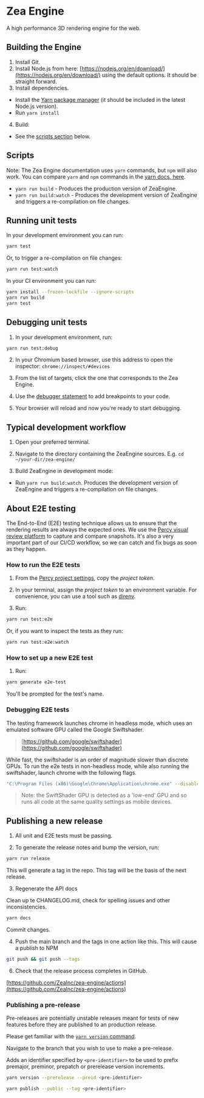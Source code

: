# Zea Engine

A high performance 3D rendering engine for the web.

## Building the Engine

1. Install Git.
2. Install Node.js from here: [https://nodejs.org/en/download/](https://nodejs.org/en/download/)
   using the default options. It should be straight forward.
3. Install dependencies.

- Install the [Yarn package manager](https://yarnpkg.com/)
  (it should be included in the latest Node.js version).
- Run `yarn install`

4. Build:

- See the [scripts section](#scripts) below.

## Scripts

Note: The Zea Engine documentation uses `yarn` commands, but `npm` will also work.
You can compare `yarn` and `npm` commands in the [yarn docs, here](https://yarnpkg.com/en/docs/migrating-from-npm#toc-cli-commands-comparison).

- `yarn run build` - Produces the production version of ZeaEngine.
- `yarn run build:watch` - Produces the development version of ZeaEngine and
  triggers a re-compilation on file changes.

## Running unit tests

In your development environment you can run:

```bash
yarn test
```

Or, to trigger a re-compilation on file changes:

```bash
yarn run test:watch
```

In your CI environment you can run:

```bash
yarn install --frozen-lockfile --ignore-scripts
yarn run build
yarn test
```

## Debugging unit tests

1. In your development environment, run:

```bash
yarn run test:debug
```

2. In your Chromium based browser, use this address to open the inspector: `chrome://inspect/#devices`

3. From the list of targets, click the one that corresponds to the Zea Engine.

4. Use the [debugger statement](https://developer.mozilla.org/en-US/docs/Web/JavaScript/Reference/Statements/debugger)
   to add breakpoints to your code.

5. Your browser will reload and now you're ready to start debugging.

## Typical development workflow

1. Open your preferred terminal.

2. Navigate to the directory containing the ZeaEngine sources. E.g. `cd ~/your-dir/zea-engine/`

3. Build ZeaEngine in development mode:

- Run `yarn run build:watch`. Produces the development version of ZeaEngine and
  triggers a re-compilation on file changes.

## About E2E testing

The End-to-End (E2E) testing technique allows us to ensure that the rendering
results are always the expected ones.
We use the [Percy visual review platform](https://percy.io/) to capture and
compare snapshots. It's also a very important part of our CI/CD workflow, so we
can catch and fix bugs as soon as they happen.

### How to run the E2E tests

1. From the [Percy project settings](https://percy.io/36dba56e/zea-engine/settings),
   copy the _project token_.

2. In your terminal, assign the _project token_ to an environment variable.
   For convenience, you can use a tool such as [direnv](https://direnv.net/).

3. Run:

```bash
yarn run test:e2e
```

Or, if you want to inspect the tests as they run:

```bash
yarn run test:e2e:watch
```

### How to set up a new E2E test

1. Run:

```bash
yarn generate e2e-test
```

You'll be prompted for the test's name.

### Debugging E2E tests

The testing framework launches chrome in headless mode, which uses an emulated
software GPU called the Google Swiftshader.

> [https://github.com/google/swiftshader](https://github.com/google/swiftshader)

While fast, the swiftshader is an order of magnitude slower than discrete GPUs.
To run the e2e tests in non-headless mode, while also running the swiftshader,
launch chrome with the following flags.

```bash
"C:\Program Files (x86)\Google\Chrome\Application\chrome.exe" --disable-gpu
```

> Note: the SwiftShader GPU is detected as a 'low-end' GPU and so runs all code
> at the same quality settings as mobile devices.

## Publishing a new release

1. All unit and E2E tests must be passing.

2. To generate the release notes and bump the version, run:

```bash
yarn run release
```

This will generate a tag in the repo. This tag will be the basis of the next release.

3. Regenerate the API docs

Clean up te CHANGELOG.md, check for spelling issues and other inconsistencies.

```bash
yarn docs
```

Commit changes.

4. Push the main branch and the tags in one action like this.
   This will cause a publish to NPM

```bash
git push && git push --tags
```

6. Check that the release process completes in GitHub.

[https://github.com/ZeaInc/zea-engine/actions](https://github.com/ZeaInc/zea-engine/actions)

### Publishing a pre-release

Pre-releases are potentially unstable releases meant for tests of new features
before they are published to an production release.

<!-- This command automatically calculates the next stable version and a release candidate version. -->

Please get familiar with the [`yarn version` command](https://classic.yarnpkg.com/en/docs/cli/version).

<!-- ```bash
yarn version --prerelease --preid rc
```

```bash
yarn publish --tag preid
```  -->

Navigate to the branch that you wish to use to make a pre-release.

Adds an identifier specified by `<pre-identifier>` to be used to prefix premajor,
preminor, prepatch or prerelease version increments.

```bash
yarn version --prerelease --preid <pre-identifier>
```

```bash
yarn publish --public --tag <pre-identifier>
```
